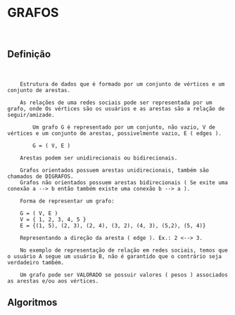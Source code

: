 <br>

# **GRAFOS**

<br>



## **Definição**

<br>

        Estrutura de dados que é formado por um conjunto de vértices e um conjunto de arestas.

        As relações de uma redes sociais pode ser representada por um grafo, onde Os vértices são os usuários e as arestas são a relação de seguir/amizade.

            Um grafo G é representado por um conjunto, não vazio, V de vértices e um conjunto de arestas, possivelmente vazio, E ( edges ).

            G = ( V, E )
        
        Arestas podem ser unidirecionais ou bidirecionais. 
        
        Grafos orientados possuem arestas unidirecionais, também são chamados de DIGRAFOS. 
        Grafos não orientados possuem arestas bidirecionais ( Se exite uma conexão a --> b então também existe uma conexão b --> a ).

        Forma de representar um grafo:

        G = ( V, E )
        V = { 1, 2, 3, 4, 5 }
        E = {(1, 5), (2, 3), (2, 4), (3, 2), (4, 3), (5,2), (5, 4)}

        Representando a direção da aresta ( edge ). Ex.: 2 <--> 3.

        No exemplo de representação de relação em redes sociais, temos que o usuário A segue um usuário B, não é garantido que o contrário seja verdadeiro também.

        Um grafo pode ser VALORADO se possuir valores ( pesos ) associados as arestas e/ou aos vértices.

## **Algoritmos**

<br>